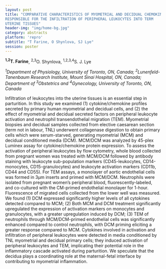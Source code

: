 ```yaml
---
layout: post
title: "COMPARATIVE CHARACTERISTICS OF MYOMETRIAL AND DECIDUAL CHEMOKINES
RESPONSIBLE FOR THE INFILTRATION OF PERIPHERAL LEUKOCYTES INTO TERM
UTERINE TISSUES"
header-img: "img/home-bg.jpg"
category: abstracts
platform: 'repro'
subtitle: "T Farine, O Shynlova, SJ Lye"
session: poster
---
```

__<sup>1,2</sup>T. Farine__, <sup>2,3</sup>O. Shynlova, <sup>1,2,3,4</sup>S. J. Lye

_<sup>1</sup>Department of Physiology, University of Toronto, ON, Canada;
<sup>2</sup>Lunenfeld-Tanenbaum Research Institute, Mount Sinai Hospital, ON,
Canada; Department of <sup>3</sup>Obstetrics and <sup>4</sup>Gynecology, University of
Toronto, ON, Canada_

Infiltration of leukocytes into the uterine tissues is an essential step
in parturition. In this study we examined (1) cytokine/chemokine
profiles secreted by primary human myometrial and decidual cells, and
(2) the effect of myometrial and decidual secreted factors on peripheral
leukocyte activation and neutrophil transendothelial migration (TEM).
Myometrial biopsies and decidual samples collected from elective
caesarean section (term not in labour, TNL) underwent collagenase
digestion to obtain primary cells which were serum-starved, generating
myometrial (MCM) and decidual conditioned media (DCM). MCM/DCM was
analyzed by 45-plex Luminex assay for cytokine/chemokine protein
expression. To assess the activation of peripheral leukocytes by flow
cytometry, whole blood collected from pregnant women was treated with
MCM/DCM followed by antibody staining with leukocyte sub-population
markers (CD45-leukocytes, CD14-monocytes, CD15-granulocytes) and
leukocyte activation markers (CD11b, CD44 and CD55). For TEM assays, a
monolayer of aortic endothelial cells was formed in 3µm inserts and
primed with MCM/DCM. Neutrophils were isolated from pregnant women’s
peripheral blood, fluorescently-labeled, and co-cultured with the
CM-primed endothelial monolayer for 1-hour. Fluorescence of migrated
cells collected from the lower well was measured. We found (1) DCM
expressed significantly higher levels of all cytokines detected compared
to MCM; (2) Both MCM and DCM treatment significantly upregulated the
expression of activation markers on monocytes and granulocytes, with a
greater upregulation induced by DCM; (3) TEM of neutrophils through
MCM/DCM-primed endothelial cells was significantly enhanced compared to
control neutrophils, with DCM priming eliciting a greater response
compared to MCM. Cytokines involved in activation and infiltration of
peripheral leukocytes were detected in media conditioned by TNL
myometrial and decidual primary cells; they induced activation of
peripheral leukocytes and TEM, implicating their potential role in the
inflammatory cascade activated during parturition. We speculate that the
decidua plays a coordinating role at the maternal-fetal interface by
contributing to myometrial inflammation.
